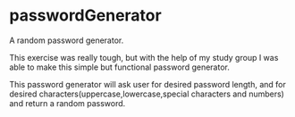 # passwordGenerator
A random password generator.

This exercise was really tough, but with the help of my study group I was able to make this simple but functional password generator.

This password generator will ask user for desired password length, and for desired characters(uppercase,lowercase,special characters and numbers) and return a random password.
